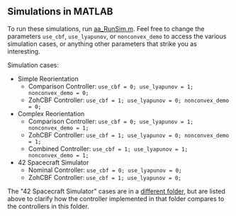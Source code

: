 ## Simulations in MATLAB

To run these simulations, run [aa_RunSim.m](aa_RunSim.m). Feel free to change the parameters `use_cbf`, `use_lyapunov`, or `nonconvex_demo` to access the various simulation cases, or anything other parameters that strike you as interesting.

Simulation cases:
* Simple Reorientation
	* Comparison Controller: `use_cbf = 0; use_lyapunov = 1; nonconvex_demo = 0;`
	* ZohCBF Controller: `use_cbf = 1; use_lyapunov = 0; nonconvex_demo = 0;`
* Complex Reorientation
	* Comparison Controller: `use_cbf = 0; use_lyapunov = 1; nonconvex_demo = 1;`
	* ZohCBF Controller: `use_cbf = 1; use_lyapunov = 0; nonconvex_demo = 1;`
	* Combined Controller: `use_cbf = 1; use_lyapunov = 1; nonconvex_demo = 1;`
* 42 Spacecraft Simulator
	* Nominal Controller: `use_cbf = 0; use_lyapunov = 0;`
	* ZohCBF Controller: `use_cbf = 1; use_lyapunov = 0;`
	
The "42 Spacecraft Simulator" cases are in a [different folder](../42), but are listed above to clarify how the controller implemented in that folder compares to the controllers in this folder.